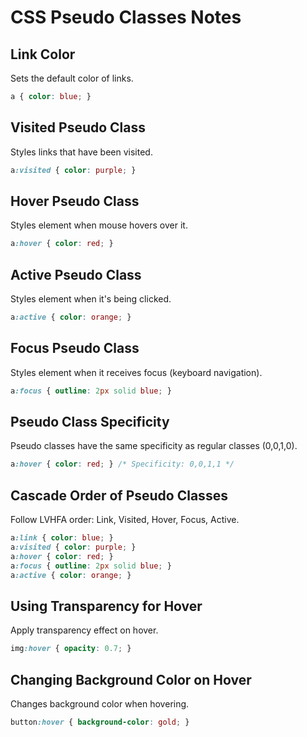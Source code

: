 # CSS Pseudo Classes Notes

## Link Color
Sets the default color of links.
```css
a { color: blue; }
```

## Visited Pseudo Class
Styles links that have been visited.
```css
a:visited { color: purple; }
```

## Hover Pseudo Class
Styles element when mouse hovers over it.
```css
a:hover { color: red; }
```

## Active Pseudo Class
Styles element when it's being clicked.
```css
a:active { color: orange; }
```

## Focus Pseudo Class
Styles element when it receives focus (keyboard navigation).
```css
a:focus { outline: 2px solid blue; }
```

## Pseudo Class Specificity
Pseudo classes have the same specificity as regular classes (0,0,1,0).
```css
a:hover { color: red; } /* Specificity: 0,0,1,1 */
```

## Cascade Order of Pseudo Classes
Follow LVHFA order: Link, Visited, Hover, Focus, Active.
```css
a:link { color: blue; }
a:visited { color: purple; }
a:hover { color: red; }
a:focus { outline: 2px solid blue; }
a:active { color: orange; }
```

## Using Transparency for Hover
Apply transparency effect on hover.
```css
img:hover { opacity: 0.7; }
```

## Changing Background Color on Hover
Changes background color when hovering.
```css
button:hover { background-color: gold; }
```